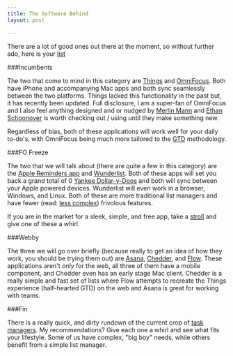 ```yaml
---
title: The Software Behind
layout: post

---
```


There are a lot of good ones out there at the moment, so without further
ado, here is your [list][1]

###Incumbents

The two that come to mind in this category are [Things][2] and
[OmniFocus][3]. Both have iPhone and accompanying Mac apps and both
sync seamlessly between the two platforms. Things lacked this functionality in the
past but, it has recently been updated. Full disclosure, I am a
super-fan of OmniFocus and I also feel anything designed and or nudged
by [Merlin Mann][4] and [Ethan Schoonover][5] is worth checking out /
using until they make something new.

Regardless of bias, both of these applications will work well for your
daily to-do's, with OmniFocus being much more tailored to the [GTD][6]
methodology.

###FO Freeze

The two that we will talk about (there are quite a few in this category)
are the [Apple Reminders app][7] and [Wunderlist][8]. Both of these apps
will set you back a grand total of 0 [Yankee Dollar-y-Doos][9] and both
will sync between your Apple powered devices. Wunderlist will even work
in a browser, Windows, and Linux. Both of these are more traditional
list managers and have fewer (read: [less complex][10]) frivolous
features.

If you are in the market for a sleek, simple, and free app, take a
[stroll][11] and give one of these a whirl.

###Webby

The three we will go over briefly (because really to get an idea of how
they work, you should be trying them out) are [Asana][12],
[Chedder][13], and [Flow][14]. These applications aren't _only_ for the
web, all three of them have a mobile component, and Chedder even has an
early stage Mac client. Chedder is a really simple and fast set of lists
where Flow attempts to recreate the Things experience (half-hearted GTD)
on the web and Asana is great for working with teams.

###Fin

There is a really quick, and dirty rundown of the current crop of [task
managers][15]. My recommendations? Give each one a whirl and see what
fits your lifestyle. Some of us have complex, "big boy" needs, while
others benefit from a simple list manager.

[1]: https://gimmebar.com/view/50305c7729ca153546000001/big
[2]: http://www.omnigroup.com/products/omnifocus/
[3]: http://culturedcode.com/things/
[4]: http://www.43folders.com/2004/09/03/introducing-the-hipster-pda
[5]: http://ethan.schoonover.usesthis.com/
[6]: http://www.davidco.com/
[7]: http://cloudbacon.com
[8]: https://www.wunderlist.com
[9]: http://www.bluebison.net/sketchbook/2008/0108/kiwi-small.png
[10]: https://gimmebar.com/view/503258b5aac422d76f000036/big
[11]: https://gimmebar.com/view/5032f2bf29ca153c71000025/big
[12]: http://asana.com/
[13]: https://cheddarapp.com/
[14]: http://www.getflow.com/
[15]: http://cloudbacon.com

